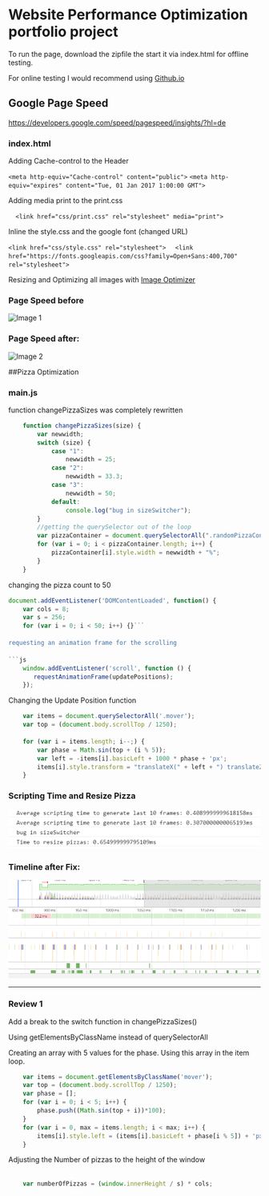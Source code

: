 # Website Performance Optimization portfolio project

To run the page, download the zipfile the start it via index.html for offline testing.

For online testing I would recommend using [Github.io](https://pages.github.com/)


## Google Page Speed

https://developers.google.com/speed/pagespeed/insights/?hl=de

### index.html

Adding Cache-control to the Header

```<meta http-equiv="Cache-control" content="public">```
```<meta http-equiv="expires" content="Tue, 01 Jan 2017 1:00:00 GMT">```

Adding media print to the print.css

```  <link href="css/print.css" rel="stylesheet" media="print">```

Inline the style.css and the google font (changed URL)

```<link href="css/style.css" rel="stylesheet">```
```  <link href="https://fonts.googleapis.com/css?family=Open+Sans:400,700" rel="stylesheet">```

Resizing and Optimizing all images with 
[Image Optimizer](http://www.imageoptimizer.net/Pages/Home.aspx/)


### Page Speed before
![Image 1](img/before.PNG)

### Page Speed after: 
![Image 2](img/after.PNG)


##Pizza Optimization

### main.js
function changePizzaSizes was completely rewritten

```js
    function changePizzaSizes(size) {
        var newwidth;
        switch (size) {
            case "1":
                newwidth = 25;
            case "2":
                newwidth = 33.3;
            case "3":
                newwidth = 50;
            default:
                console.log("bug in sizeSwitcher");
        }
        //getting the querySelector out of the loop
        var pizzaContainer = document.querySelectorAll(".randomPizzaContainer")
        for (var i = 0; i < pizzaContainer.length; i++) {
            pizzaContainer[i].style.width = newwidth + "%";
        }
    }
```


changing the pizza count to 50

```js
document.addEventListener('DOMContentLoaded', function() {
    var cols = 8;
    var s = 256;
    for (var i = 0; i < 50; i++) {}```

requesting an animation frame for the scrolling

```js
	window.addEventListener('scroll', function () {
	   requestAnimationFrame(updatePositions);
	});
```

Changing the Update Position function

```js
    var items = document.querySelectorAll('.mover');
    var top = (document.body.scrollTop / 1250);

    for (var i = items.length; i--;) {
        var phase = Math.sin(top + (i % 5));
        var left = -items[i].basicLeft + 1000 * phase + 'px';
        items[i].style.transform = "translateX(" + left + ") translateZ(0)";
    }
```

### Scripting Time and Resize Pizza
![Image 3](img/console1.PNG)

### Timeline after Fix: 
![Image 4](img/console2.PNG)

***

### Review 1

Add a break to the switch function in changePizzaSizes()

Using getElementsByClassName instead of querySelectorAll


Creating an array with 5 values for the phase.
Using this array in the item loop.

```js
	var items = document.getElementsByClassName('mover');
    var top = (document.body.scrollTop / 1250);
    var phase = [];
    for (var i = 0; i < 5; i++) {
        phase.push((Math.sin(top + i))*100);
    }
    for (var i = 0, max = items.length; i < max; i++) {
        items[i].style.left = (items[i].basicLeft + phase[i % 5]) + 'px';
    }
```



Adjusting the Number of pizzas to the height of the window

```js

	var numberOfPizzas = (window.innerHeight / s) * cols;